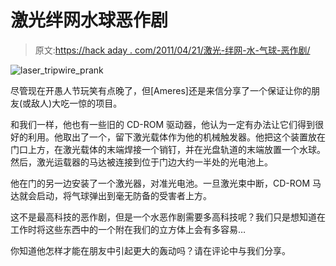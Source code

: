 # 激光绊网水球恶作剧

> 原文:[https://hack aday . com/2011/04/21/激光-绊网-水-气球-恶作剧/](https://hackaday.com/2011/04/21/laser-tripwire-water-balloon-prank/)

![laser_tripwire_prank](../Images/fc75c65b2e60f20ef8e6a054769f1f61.png "laser_tripwire_prank")

尽管现在开愚人节玩笑有点晚了，但[Ameres]还是来信分享了一个保证让你的朋友(或敌人)大吃一惊的项目。

和我们一样，他也有一些旧的 CD-ROM 驱动器，他认为一定有办法让它们得到很好的利用。他取出了一个，留下激光载体作为他的机械触发器。他把这个装置放在门口上方，在激光载体的末端焊接一个销钉，并在光盘轨道的末端放置一个水球。然后，激光运载器的马达被连接到位于门边大约一半处的光电池上。

他在门的另一边安装了一个激光器，对准光电池。一旦激光束中断，CD-ROM 马达就会启动，将气球弹出到毫无防备的受害者上方。

这不是最高科技的恶作剧，但是一个水恶作剧需要多高科技呢？我们只是想知道在工作时将这些东西中的一个附在我们的立方体上会有多容易…

你知道他怎样才能在朋友中引起更大的轰动吗？请在评论中与我们分享。